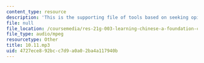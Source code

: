 ```yaml
---
content_type: resource
description: 'This is the supporting file of tools based on seeking opinions. '
file: null
file_location: /coursemedia/res-21g-003-learning-chinese-a-foundation-course-in-mandarin-spring-2011/4727ece892bcc7d9a0a02ba4a117940b_10.11.mp3
file_type: audio/mpeg
resourcetype: Other
title: 10.11.mp3
uid: 4727ece8-92bc-c7d9-a0a0-2ba4a117940b
---
```

